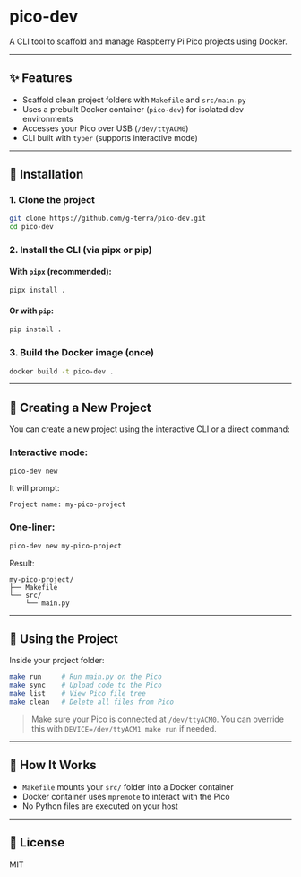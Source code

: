 # pico-dev

A CLI tool to scaffold and manage Raspberry Pi Pico projects using Docker.

---

## ✨ Features

* Scaffold clean project folders with `Makefile` and `src/main.py`
* Uses a prebuilt Docker container (`pico-dev`) for isolated dev environments
* Accesses your Pico over USB (`/dev/ttyACM0`)
* CLI built with `typer` (supports interactive mode)

---

## 🔧 Installation

### 1. Clone the project

```bash
git clone https://github.com/g-terra/pico-dev.git
cd pico-dev
```

### 2. Install the CLI (via pipx or pip)

#### With `pipx` (recommended):

```bash
pipx install .
```

#### Or with `pip`:

```bash
pip install .
```

### 3. Build the Docker image (once)

```bash
docker build -t pico-dev .
```

---

## 🚀 Creating a New Project

You can create a new project using the interactive CLI or a direct command:

### Interactive mode:

```bash
pico-dev new
```

It will prompt:

```
Project name: my-pico-project
```

### One-liner:

```bash
pico-dev new my-pico-project
```

Result:

```
my-pico-project/
├── Makefile
└── src/
    └── main.py
```

---

## 🔌 Using the Project

Inside your project folder:

```bash
make run     # Run main.py on the Pico
make sync    # Upload code to the Pico
make list    # View Pico file tree
make clean   # Delete all files from Pico
```

> Make sure your Pico is connected at `/dev/ttyACM0`. You can override this with `DEVICE=/dev/ttyACM1 make run` if needed.

---

## 🔧 How It Works

* `Makefile` mounts your `src/` folder into a Docker container
* Docker container uses `mpremote` to interact with the Pico
* No Python files are executed on your host

---

## 📄 License

MIT
